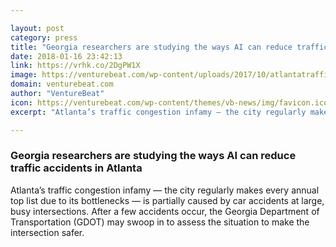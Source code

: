 ```yaml
---

layout: post
category: press
title: "Georgia researchers are studying the ways AI can reduce traffic accidents in Atlanta"
date: 2018-01-16 23:42:13
link: https://vrhk.co/2DgPW1X
image: https://venturebeat.com/wp-content/uploads/2017/10/atlantatraffic.jpg?fit=780%2C520&strip=all
domain: venturebeat.com
author: "VentureBeat"
icon: https://venturebeat.com/wp-content/themes/vb-news/img/favicon.ico
excerpt: "Atlanta’s traffic congestion infamy — the city regularly makes every annual top list due to its bottlenecks — is partially caused by car accidents at large, busy intersections. After a few accidents occur, the Georgia Department of Transportation (GDOT) may swoop in to assess the situation to make the intersection safer."

---
```


### Georgia researchers are studying the ways AI can reduce traffic accidents in Atlanta

Atlanta’s traffic congestion infamy — the city regularly makes every annual top list due to its bottlenecks — is partially caused by car accidents at large, busy intersections. After a few accidents occur, the Georgia Department of Transportation (GDOT) may swoop in to assess the situation to make the intersection safer.